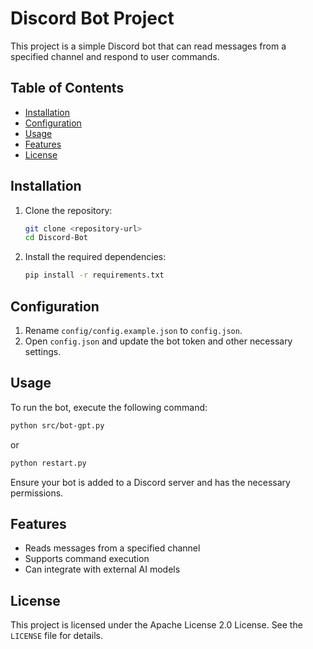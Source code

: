 # Discord Bot Project

This project is a simple Discord bot that can read messages from a specified channel and respond to user commands.

## Table of Contents

- [Installation](#installation)  
- [Configuration](#configuration)  
- [Usage](#usage)  
- [Features](#features)  
- [License](#license)  

## Installation

1. Clone the repository:  
   ```sh
   git clone <repository-url>
   cd Discord-Bot
   ```

2. Install the required dependencies:  
   ```sh
   pip install -r requirements.txt
   ```

## Configuration

1. Rename `config/config.example.json` to `config.json`.  
2. Open `config.json` and update the bot token and other necessary settings.

## Usage

To run the bot, execute the following command:  

```sh
python src/bot-gpt.py
```
or 

```sh
python restart.py
```


Ensure your bot is added to a Discord server and has the necessary permissions.

## Features

- Reads messages from a specified channel  
- Supports command execution  
- Can integrate with external AI models  

## License

This project is licensed under the Apache License 2.0 License. See the `LICENSE` file for details.
